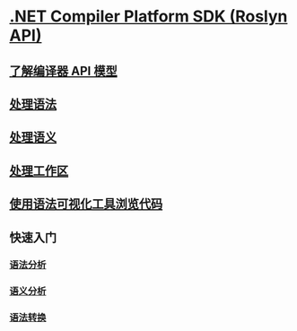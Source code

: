 # [.NET Compiler Platform SDK (Roslyn API)](index.md)
## [了解编译器 API 模型](compiler-api-model.md)
## [处理语法](work-with-syntax.md)
## [处理语义](work-with-semantics.md)
## [处理工作区](work-with-workspace.md)
## [使用语法可视化工具浏览代码](syntax-visualizer.md)
## 快速入门
### [语法分析](get-started/syntax-analysis.md)
### [语义分析](get-started/semantic-analysis.md)
### [语法转换](get-started/syntax-transformation.md)


<!-- Taken from https://github.com/dotnet/roslyn/wiki/Samples-and-Walkthroughs -->
<!--
### Get started writing custom analyzers and code fixes

<!--
## Tutorials
<!-- Taken from https://github.com/dotnet/roslyn/wiki/Samples-and-Walkthroughs
### Build your first analyzer
### Build your first code fix
### Deploy your analyzer as a VSIX
### Deploy your analyzer as a NuGet package
-->

<!--
# Samples
-->
<!-- Taken from https://github.com/dotnet/roslyn/wiki/Samples-and-Walkthroughs -->
<!--  ### API sample unit tests
### Async packages
### Console classifier
### Convert to auto property
### Format solution
### Implement notify property changed
### Make const
-->


<!--
## How to guides
-->
<!-- Look at the samples, and determinine which 
    are "How To" vs. Samples. -->
    
